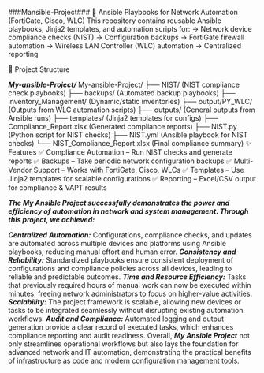 ###Mansible-Project### 🚀
Ansible Playbooks for Network Automation (FortiGate, Cisco, WLC)
This repository contains reusable Ansible playbooks, Jinja2 templates, and automation scripts for:
 -> Network device compliance checks (NIST)
 -> Configuration backups
 -> FortiGate firewall automation
 -> Wireless LAN Controller (WLC) automation
 -> Centralized reporting
 
📂 Project Structure

   ***My-ansible-Project/***
    My-ansible-Project/ ├── NIST/ (NIST compliance check playbooks) ├── backups/ (Automated backup playbooks) ├── inventory_Management/ (Dynamic/static inventories) ├── output/PY_WLC/ (Outputs from WLC automation scripts) ├── outputs/ (General outputs from Ansible runs) ├── templates/ (Jinja2 templates for configs) ├── Compliance_Report.xlsx (Generated compliance reports) ├── NIST.py (Python script for NIST checks) ├── NIST.yml (Ansible playbook for NIST checks) └── NIST_Compliance_Report.xlsx (Final compliance summary)
✨ Features
   ✅ Compliance Automation – Run NIST checks and generate reports
   ✅ Backups – Take periodic network configuration backups
   ✅ Multi-Vendor Support – Works with FortiGate, Cisco, WLCs
   ✅ Templates – Use Jinja2 templates for scalable configurations
   ✅ Reporting – Excel/CSV output for compliance & VAPT results

   ***The My Ansible Project successfully demonstrates the power and efficiency of automation in network and system management. Through this project, we achieved:***

***Centralized Automation:*** Configurations, compliance checks, and updates are automated across multiple devices and platforms using Ansible playbooks,
reducing manual effort and human error.
***Consistency and Reliability:*** Standardized playbooks ensure consistent deployment of configurations and compliance policies across all devices,
leading to reliable and predictable outcomes.
***Time and Resource Efficiency:*** Tasks that previously required hours of manual work can now be executed within minutes,
freeing network administrators to focus on higher-value activities.
***Scalability:*** The project framework is scalable, allowing new devices or tasks to be integrated seamlessly without disrupting existing automation workflows.
***Audit and Compliance:*** Automated logging and output generation provide a clear record of executed tasks, which enhances compliance reporting and audit readiness.
Overall, ***My Ansible Project*** not only streamlines operational workflows but also lays the foundation for advanced network and IT automation,
demonstrating the practical benefits of infrastructure as code and modern configuration management tools.
